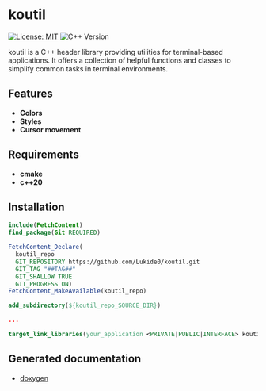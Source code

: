 # koutil

[![License: MIT](https://img.shields.io/badge/License-MIT-blue.svg)](./LICENSE)
![C++ Version](https://img.shields.io/badge/C%2B%2B-20-blue.svg)

koutil is a C++ header library providing utilities for terminal-based applications. It offers a collection of helpful functions and classes to simplify common tasks in terminal environments.

## Features

- **Colors**
- **Styles**
- **Cursor movement**

## Requirements

- **cmake**
- **c++20**

## Installation

```cmake
include(FetchContent)
find_package(Git REQUIRED)

FetchContent_Declare(
  koutil_repo
  GIT_REPOSITORY https://github.com/Lukide0/koutil.git
  GIT_TAG "##TAG##"
  GIT_SHALLOW TRUE
  GIT_PROGRESS ON)
FetchContent_MakeAvailable(koutil_repo)

add_subdirectory(${koutil_repo_SOURCE_DIR})

...

target_link_libraries(your_application <PRIVATE|PUBLIC|INTERFACE> koutil)
```

## Generated documentation

- [doxygen](https://lukide0.github.io/koutil/)
